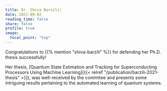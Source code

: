```yaml
---
title: Dr. Shiva Barzili!
date: 2021-09-02
reading_time: false  
share: false  
profile: true  
image:
  focal_point: "top"
---
```


Congratulations to {{% mention "shiva-barzili" %}} for defending her Ph.D. thesis successfully!

<!--more-->

Her thesis, [Quantum State Estimation and Tracking for Superconducting Processors Using Machine Learning]({{< relref "/publication/barzili-2021-thesis" >}}), was well-received by the commitee and presents some intriguing results pertaining to the automated learning of quantum systems.

